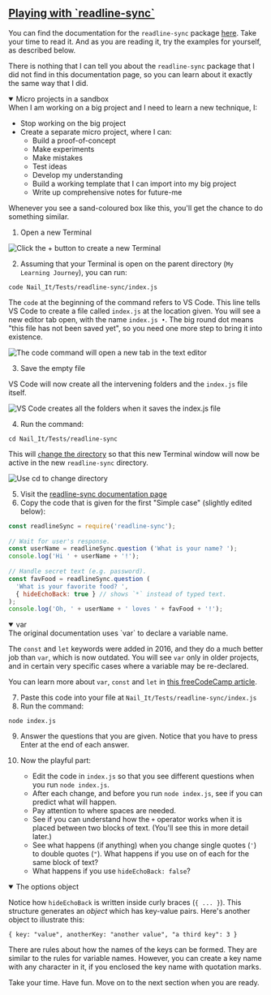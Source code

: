 <!-- Playing with readline sync -->
<section
  id="playing-with-readline-sync"
  aria-labelledby="playing-with-readline-sync"
  data-item="Playing with readline-sync"
>
  <h2><a href="#playing-with-readline-sync">Playing with `readline-sync`</a></h2>
   
You can find the documentation for the `readline-sync` package [here](https://www.npmjs.com/package/readline-sync). Take your time to read it. And as you are reading it, try the examples for yourself, as described below.

There is nothing that I can tell you about the `readline-sync` package that I did not find in this documentation page, so you can learn about it exactly the same way that I did.

<details class="sandbox" open>
<summary>Micro projects in a sandbox</summary>
When I am working on a big project and I need to learn a new technique, I:

* Stop working on the big project
* Create a separate micro project, where I can:
  * Build a proof-of-concept
  * Make experiments
  * Make mistakes
  * Test ideas
  * Develop my understanding
  * Build a working template that I can import into my big project
  * Write up comprehensive notes for future-me

Whenever you see a sand-coloured box like this, you'll get the chance to do something similar.

1. Open a new Terminal

![Click the + button to create a new Terminal](images/newTerminal.webp)

2. Assuming that your Terminal is open on the parent directory (`My Learning Journey`), you can run:

```bash-w
code Nail_It/Tests/readline-sync/index.js
```
The `code` at the beginning of the command refers to VS Code. This line tells VS Code to create a file called `index.js` at the location given. You will see a new editor tab open, with the name `index.js •`. The big round dot means "this file has not been saved yet", so you need one more step to bring it into existence.

![The `code` command will open a new tab in the text editor](images/newFile.webp)

3. Save the empty file

VS Code will now create all the intervening folders and the `index.js` file itself.

![VS Code creates all the folders when it saves the `index.js` file](images/savedFile.webp)

4. Run the command:

```bash-w
cd Nail_It/Tests/readline-sync 
```

This will [`c`hange the `d`irectory](https://www.earthdatascience.org/courses/intro-to-earth-data-science/open-reproducible-science/bash/bash-commands-to-manage-directories-files/#change-current-working-directory-cd) so that this new Terminal window will now be active in the new `readline-sync` directory.

![Use `cd` to change directory](images/cdToNewDir.webp)

5. Visit the [readline-sync documentation page](https://www.npmjs.com/package/readline-sync)
6. Copy the code that is given for the first "Simple case" (slightly edited below):

```javascript
const readlineSync = require('readline-sync');
 
// Wait for user's response.
const userName = readlineSync.question ('What is your name? ');
console.log('Hi ' + userName + '!');
 
// Handle secret text (e.g. password).
const favFood = readlineSync.question (
  'What is your favorite food? ',
  { hideEchoBack: true } // shows `*` instead of typed text.
);
console.log('Oh, ' + userName + ' loves ' + favFood + '!');
```

<details class="note" open>
<summary>var</summary>
The original documentation uses `var` to declare a variable name.

The `const` and `let` keywords were added in 2016, and they do a much better job than `var`, which is now outdated. You will see `var` only in older projects, and in certain very specific cases where a variable may be re-declared.

You can learn more about `var`, `const` and `let` in [this freeCodeCamp article](https://www.freecodecamp.org/news/var-let-and-const-whats-the-difference/).

</details>

7. Paste this code into your file at `Nail_It/Tests/readline-sync/index.js`
8. Run the command:

```bash-w
node index.js
```

9. Answer the questions that you are given. Notice that you have to press Enter at the end of each answer.

10. Now the playful part:
    * Edit the code in `index.js` so that you see different questions when you run `node index.js`.
    * After each change, and before you run `node index.js`, see if you can predict what will happen.
    * Pay attention to where spaces are needed.
    * See if you can understand how the `+` operator works when it is placed between two blocks of text. (You'll see this in more detail later.)
    * See what happens (if anything) when you change single quotes (`'`) to double quotes (`"`). What happens if you use on of each for the same block of text?
    * What happens if you use `hideEchoBack: false`?
  
<details class="note" open>
<summary>The options object</summary>

Notice how `hideEchoBack` is written inside curly braces (`{ ... }`). This structure generates an _object_ which has key-value pairs. Here's another object to illustrate this:

```javascript-#
{ key: "value", anotherKey: "another value", "a third key": 3 }
```

There are rules about how the names of the keys can be formed. They are similar to the rules for variable names. However, you can create a key name with any character in it, if you enclosed the key name with quotation marks.

</details>

Take your time. Have fun. Move on to the next section when you are ready.

</details>

</section>